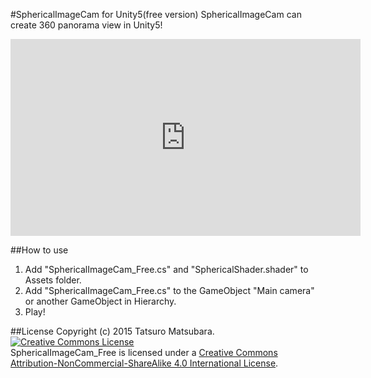 #SphericalImageCam for Unity5(free version)
SphericalImageCam can create 360 panorama view in Unity5!

<iframe width="560" height="315" src="https://www.youtube.com/embed/-Wj56cN4C6M" frameborder="0" allowfullscreen></iframe>

##How to use
1. Add "SphericalImageCam_Free.cs" and "SphericalShader.shader" to Assets folder.
2. Add "SphericalImageCam_Free.cs" to the GameObject "Main camera" or another GameObject in Hierarchy.
3. Play!

##License
Copyright (c) 2015 Tatsuro Matsubara.   
<a rel="license" href="http://creativecommons.org/licenses/by-nc-sa/4.0/"><img alt="Creative Commons License" style="border-width:0" src="https://i.creativecommons.org/l/by-nc-sa/4.0/88x31.png" /></a><br /><span xmlns:dct="http://purl.org/dc/terms/" property="dct:title">SphericalImageCam_Free</span> is licensed under a <a rel="license" href="http://creativecommons.org/licenses/by-nc-sa/4.0/">Creative Commons Attribution-NonCommercial-ShareAlike 4.0 International License</a>.
